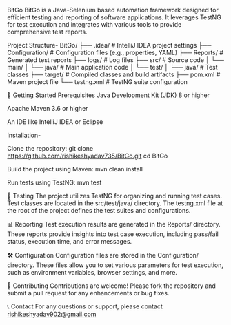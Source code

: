 BitGo 
BitGo is a Java-Selenium based automation framework designed for efficient testing and reporting of software applications. 
It leverages TestNG for test execution and integrates with various tools to provide comprehensive test reports.

Project Structure-
BitGo/
├── .idea/                 # IntelliJ IDEA project settings
├── Configuration/         # Configuration files (e.g., properties, YAML)
├── Reports/               # Generated test reports
├── logs/                  # Log files
├── src/                   # Source code
│   └── main/
│       └── java/          # Main application code
│   └── test/
│       └── java/          # Test classes
├── target/                # Compiled classes and build artifacts
├── pom.xml                # Maven project file
└── testng.xml             # TestNG suite configuration

🚀 Getting Started
Prerequisites
Java Development Kit (JDK) 8 or higher

Apache Maven 3.6 or higher

An IDE like IntelliJ IDEA or Eclipse

Installation-

Clone the repository:
git clone https://github.com/rishikeshyadav735/BitGo.git
cd BitGo

Build the project using Maven:
mvn clean install

Run tests using TestNG:
mvn test

🧪 Testing
The project utilizes TestNG for organizing and running test cases. Test classes are located in the src/test/java/ directory. The testng.xml file at the root of the project defines the test suites and configurations.

📊 Reporting
Test execution results are generated in the Reports/ directory. These reports provide insights into test case execution, including pass/fail status, execution time, and error messages.

🛠️ Configuration
Configuration files are stored in the Configuration/ directory. These files allow you to set various parameters for test execution, such as environment variables, browser settings, and more.

🤝 Contributing
Contributions are welcome! Please fork the repository and submit a pull request for any enhancements or bug fixes.

📞 Contact
For any questions or support, please contact rishikeshyadav902@gmail.com
